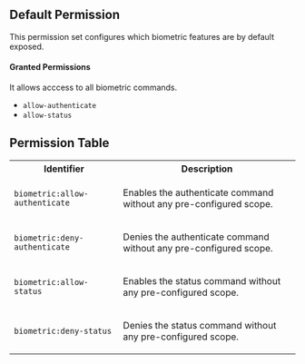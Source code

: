 ## Default Permission

This permission set configures which biometric features are by default exposed.

#### Granted Permissions

It allows acccess to all biometric commands.

-   `allow-authenticate`
-   `allow-status`

## Permission Table

<table>
<tr>
<th>Identifier</th>
<th>Description</th>
</tr>

<tr>
<td>

`biometric:allow-authenticate`

</td>
<td>

Enables the authenticate command without any pre-configured scope.

</td>
</tr>

<tr>
<td>

`biometric:deny-authenticate`

</td>
<td>

Denies the authenticate command without any pre-configured scope.

</td>
</tr>

<tr>
<td>

`biometric:allow-status`

</td>
<td>

Enables the status command without any pre-configured scope.

</td>
</tr>

<tr>
<td>

`biometric:deny-status`

</td>
<td>

Denies the status command without any pre-configured scope.

</td>
</tr>
</table>
